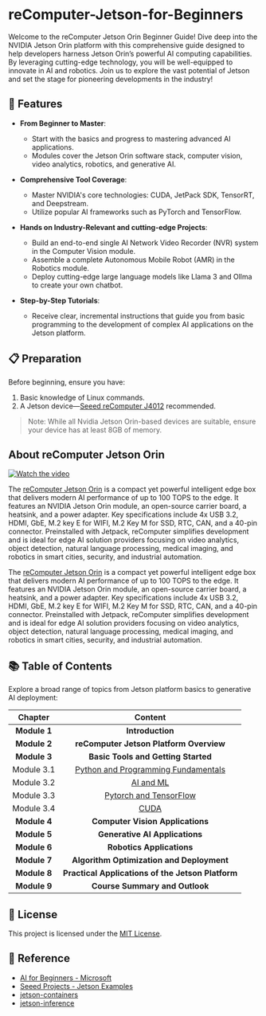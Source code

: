 # reComputer-Jetson-for-Beginners

<!-- TODO: A poster needs to be designed here -->

Welcome to the reComputer Jetson Orin Beginner Guide! Dive deep into the NVIDIA Jetson Orin platform with this comprehensive guide designed to help developers harness Jetson Orin’s powerful AI computing capabilities. By leveraging cutting-edge technology, you will be well-equipped to innovate in AI and robotics. Join us to explore the vast potential of Jetson and set the stage for pioneering developments in the industry!

## 🔦 Features

- **From Beginner to Master**:
  - Start with the basics and progress to mastering advanced AI applications.
  - Modules cover the Jetson Orin software stack, computer vision, video analytics, robotics, and generative AI.


- **Comprehensive Tool Coverage**:
  - Master NVIDIA's core technologies: CUDA, JetPack SDK, TensorRT, and Deepstream.
  - Utilize popular AI frameworks such as PyTorch and TensorFlow.

- **Hands on Industry-Relevant and cutting-edge Projects**:
  - Build an end-to-end single AI Network Video Recorder (NVR) system in the Computer Vision module.
  - Assemble a complete Autonomous Mobile Robot (AMR) in the Robotics module.
  - Deploy cutting-edge large language models like Llama 3 and Ollma to create your own chatbot.

- **Step-by-Step Tutorials**:
  - Receive clear, incremental instructions that guide you from basic programming to the development of complex AI applications on the Jetson platform.


## 📋 Preparation
Before beginning, ensure you have:
1. Basic knowledge of Linux commands.
2. A Jetson device—[Seeed reComputer J4012](https://www.seeedstudio.com/reComputer-J4012-p-5586.html) recommended.

> Note: While all Nvidia Jetson Orin-based devices are suitable, ensure your device has at least 8GB of memory.

## About reComputer Jetson Orin 
[![Watch the video](https://img.youtube.com/vi/-KAyUHzRxHc/hqdefault.jpg)](https://www.youtube.com/watch?v=-KAyUHzRxHc)

The [reComputer Jetson Orin](https://www.seeedstudio.com/tag/nvidia.html) is a compact yet powerful intelligent edge box that delivers modern AI performance of up to 100 TOPS to the edge. It features an NVIDIA Jetson Orin module, an open-source carrier board, a heatsink, and a power adapter. Key specifications include 4x USB 3.2, HDMI, GbE, M.2 key E for WIFI, M.2 Key M for SSD, RTC, CAN, and a 40-pin connector. Preinstalled with Jetpack, reComputer simplifies development and is ideal for edge AI solution providers focusing on video analytics, object detection, natural language processing, medical imaging, and robotics in smart cities, security, and industrial automation.

The [reComputer Jetson Orin](https://www.seeedstudio.com/tag/nvidia.html) is a compact yet powerful intelligent edge box that delivers modern AI performance of up to 100 TOPS to the edge. It features an NVIDIA Jetson Orin module, an open-source carrier board, a heatsink, and a power adapter. Key specifications include 4x USB 3.2, HDMI, GbE, M.2 key E for WIFI, M.2 Key M for SSD, RTC, CAN, and a 40-pin connector. Preinstalled with Jetpack, reComputer simplifies development and is ideal for edge AI solution providers focusing on video analytics, object detection, natural language processing, medical imaging, and robotics in smart cities, security, and industrial automation.

## 📚 Table of Contents
Explore a broad range of topics from Jetson platform basics to generative AI deployment:

<!-- TODO: A poster needs to be designed here -->

| **Chapter** | **Content**                                      |
|:-----------:|:------------------------------------------------:|
| **Module 1**| **Introduction**                                 |
| **Module 2**| **reComputer Jetson Platform Overview**           |
| **Module 3**| **Basic Tools and Getting Started**               |
| Module 3.1  | [Python and Programming Fundamentals](./3-Basic-Tools-and-Getting-Started/3.1-Python-and-Programming-Fundamentals/README.md) |
| Module 3.2  | [AI and ML](./3-Basic-Tools-and-Getting-Started/3.2-AI-and-ML/README.md) |
| Module 3.3  | [Pytorch and TensorFlow](./3-Basic-Tools-and-Getting-Started/3.3-Pytorch-and-Tensorflow/README.md) |
| Module 3.4  | [CUDA](./3-Basic-Tools-and-Getting-Started/3.4-CUDA/README.md) |
| **Module 4**| **Computer Vision Applications**                  |
| **Module 5**| **Generative AI Applications**                    |
| **Module 6**| **Robotics Applications**                         |
| **Module 7**| **Algorithm Optimization and Deployment**          |
| **Module 8**| **Practical Applications of the Jetson Platform** |
| **Module 9**| **Course Summary and Outlook**                    |


## 📜 License
This project is licensed under the [MIT License](https://github.com/Seeed-Projects/reComputer-Jetson-for-Beginners/blob/main/LICENSE).

<!-- TODO:
Some of the referenced content has its own specific license type; a table displaying these will be created.
-->

## 🔗 Reference
- [AI for Beginners - Microsoft](https://github.com/microsoft/AI-For-Beginners)
- [Seeed Projects - Jetson Examples](https://github.com/Seeed-Projects/jetson-examples)
- [jetson-containers](https://github.com/dusty-nv/jetson-containers)
- [jetson-inference](https://github.com/dusty-nv/jetson-inference)